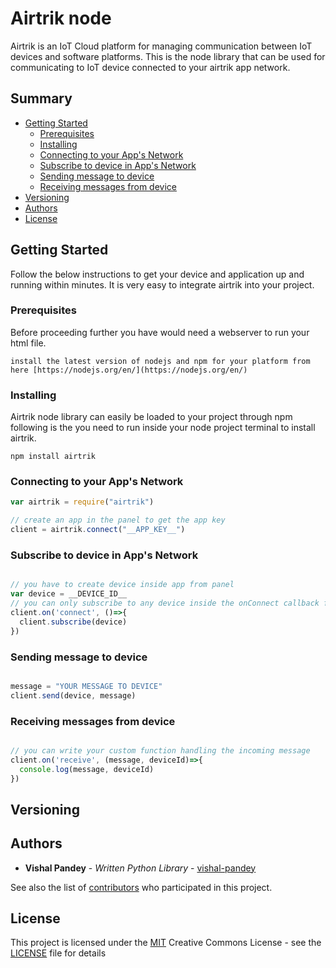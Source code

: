 # Airtrik node

Airtrik is an IoT Cloud platform for managing communication between IoT devices and software platforms.
This is the node library that can be used for communicating to IoT device connected to your airtrik app network.

## Summary

  - [Getting Started](#getting-started)
    - [Prerequisites](#prerequisites)
    - [Installing](#installing)
    - [Connecting to your App's Network](#connecting-to-your-Apps-Network)
    - [Subscribe to device in App's Network](#subscribe-to-device-in-Apps-Network)
    - [Sending message to device](#sending-message-to-device)
    - [Receiving messages from device](#receiving-messages-from-device)
  - [Versioning](#versioning)
  - [Authors](#authors)
  - [License](#license)

## Getting Started

Follow the below instructions to get your device and application up and running within minutes. It is very easy to integrate airtrik into your project.

### Prerequisites

Before proceeding further you have would need a webserver to run your html file.

    install the latest version of nodejs and npm for your platform from here [https://nodejs.org/en/](https://nodejs.org/en/)
### Installing

Airtrik node library can easily be loaded to your project through npm following is the you need to run inside your node project terminal to install airtrik.

```
npm install airtrik
```

### Connecting to your App's Network

```javascript
var airtrik = require("airtrik")

// create an app in the panel to get the app key
client = airtrik.connect("__APP_KEY__")

```
### Subscribe to device in App's Network

```javascript

// you have to create device inside app from panel
var device = __DEVICE_ID__
// you can only subscribe to any device inside the onConnect callback function
client.on('connect', ()=>{
  client.subscribe(device)
})

```

### Sending message to device

```javascript

message = "YOUR MESSAGE TO DEVICE"
client.send(device, message)

```

### Receiving messages from device

```javascript

// you can write your custom function handling the incoming message
client.on('receive', (message, deviceId)=>{
  console.log(message, deviceId)
})

```

## Versioning



## Authors

  - **Vishal Pandey** - *Written Python Library* -
    [vishal-pandey](https://github.com/vishal-pandey)

See also the list of
[contributors](https://github.com/airtrik/node/contributors)
who participated in this project.

## License

This project is licensed under the [MIT](LICENSE)
Creative Commons License - see the [LICENSE](LICENSE) file for
details



